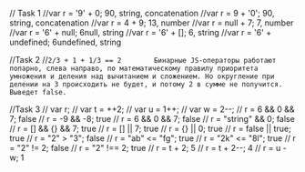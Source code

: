 // Task 1
//var r = '9' + 0;          90, string, concatenation
//var r = 9 + '0';          90, string, concatenation
//var r = 4 + 9;            13, number
//var r = null + 7;         7, number
//var r = '6' + null;       6null, string
//var r = '6' + [];         6, string
//var r = '6' + undefined;  6undefined, string

//Task 2
//`2/3 + 1 + 1/3 == 2        Бинарные JS-операторы работают попарно, слева направо, по математическому правилу приоритета 
умножения и деления над вычитанием и сложением. Но округление при делении на 3 происходить не будет, и потому 2 в сумме не получится. 
Выведет false.`

//Task 3
// var r;
// var t = ++2;
// var u = 1++;
// var w = 2--;
// r = 6 && 0 && 7;         false
// r = -9 && -8;            true
// r = 6 && 0 && 7;         false
// r = "string" && 0;       false
// r = [] && {} && 7;       true
// r = [] || 7;             true
// r = {} || 0;             true
// r = false || true;       true
// r = "2" > "3";           false
// r = "ab" <= "fg";        true
// r = "2k" <= "8l";        true
// r = "2" != 2;            false
// r = "2" !== 2;           true
// r = t + 2;               5
// r = t + 2--;             4
// r = u - w;               1
